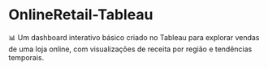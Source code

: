# OnlineRetail-Tableau
📊 Um dashboard interativo básico criado no Tableau para explorar vendas de uma loja online, com visualizações de receita por região e tendências temporais.
